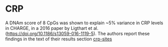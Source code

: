 # CRP 

A DNAm score of 8 CpGs was shown to explain ~5% variance in CRP levels in CHARGE, in a 2016 paper by Ligthart et al. (https://doi.org/10.1186/s13059-016-1119-5). The authors report these findings in the text of their results section [crp-sites](crp_sites.csv)

